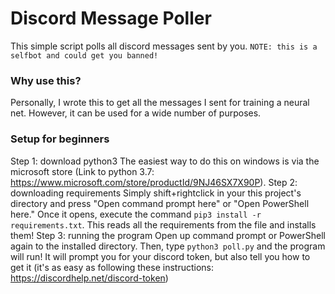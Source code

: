 # Discord Message Poller
This simple script polls all discord messages sent by you.
`NOTE: this is a selfbot and could get you banned!`

### Why use this?
Personally, I wrote this to get all the messages I sent for training a neural net. However, it can be used for a wide number of purposes.

### Setup for beginners
Step 1: download python3
	The easiest way to do this on windows is via the microsoft store (Link to python 3.7: https://www.microsoft.com/store/productId/9NJ46SX7X90P). 
Step 2: downloading requirements
	Simply shift+rightclick in your this project's directory and press "Open command prompt here" or "Open PowerShell here." Once it opens, execute the command `pip3 install -r requirements.txt`. This reads all the requirements from the file and installs them!
Step 3: running the program
	Open up command prompt or PowerShell again to the installed directory. Then, type `python3 poll.py` and the program will run! It will prompt you for your discord token, but also tell you how to get it (it's as easy as following these instructions: https://discordhelp.net/discord-token)
